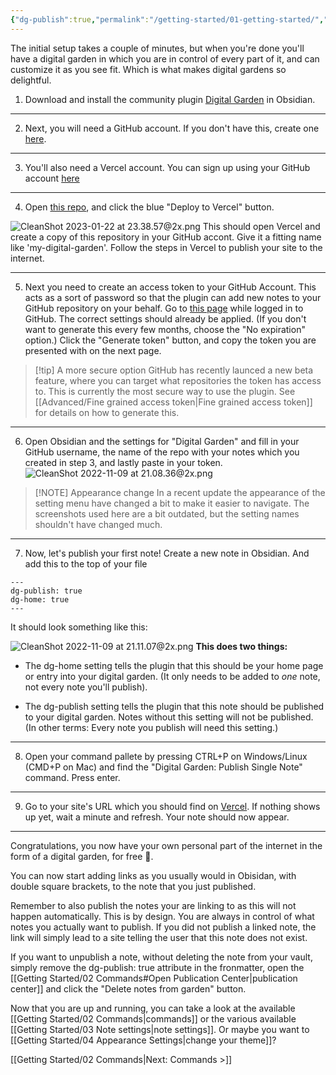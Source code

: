 ```yaml
---
{"dg-publish":true,"permalink":"/getting-started/01-getting-started/","created":"2022-11-09T21:00:34.961+01:00","updated":"2023-04-25T18:31:03.734+02:00"}
---
```


The initial setup takes a couple of minutes, but when you're done you'll have a digital garden in which you are in control of every part of it, and can customize it as you see fit. Which is what makes digital gardens so delightful.

1. Download and install the community plugin [Digital Garden](obsidian://show-plugin?id=digitalgarden) in Obsidian.

--- 

2. Next, you will need a GitHub account. If you don't have this, create one [here](https://github.com/signup).

---

3. You'll also need a Vercel account. You can sign up using your GitHub account [here](https://vercel.com/signup)

---

4. Open [this repo](https://github.com/oleeskild/digitalgarden), and click the blue "Deploy to Vercel" button. 

![CleanShot 2023-01-22 at 23.38.57@2x.png](/img/user/img/CleanShot%202023-01-22%20at%2023.38.57@2x.png)
   This should open Vercel and create a copy of this repository in your GitHub accont. Give it a fitting name like 'my-digital-garden'. Follow the steps in Vercel to publish your site to the internet.
 
   --- 
   
5. Next you need to create an access token to your GitHub Account. This acts as a sort of password so that the plugin can add new notes to your GitHub repository on your behalf. Go to [this page](https://github.com/settings/tokens/new?scopes=repo) while logged in to GitHub. The correct settings should already be applied. (If you don't want to generate this every few months, choose the "No expiration" option.) Click the "Generate token" button, and copy the token you are presented with on the next page. 

> [!tip] A more secure option
> GitHub has recently launced a new beta feature, where you can target what repositories the token has access to. This is currently the most secure way to use the plugin. See [[Advanced/Fine grained access token\|Fine grained access token]] for details on how to generate this.


---

6. Open Obsidian and the settings for "Digital Garden" and fill in your GitHub username, the name of the repo with your notes which you created in step 3, and lastly paste in your token. 
   ![CleanShot 2022-11-09 at 21.08.36@2x.png](/img/user/img/CleanShot%202022-11-09%20at%2021.08.36@2x.png)

   
> [!NOTE] Appearance change
> In a recent update the appearance of the setting menu have changed a bit to make it easier to navigate. The screenshots used here are a bit outdated, but the setting names shouldn't have changed much.

   ---
   
7. Now, let's publish your first note! Create a new note in Obsidian. And add this to the top of your file

```
---
dg-publish: true
dg-home: true
---
```

It should look something like this:

![CleanShot 2022-11-09 at 21.11.07@2x.png](/img/user/img/CleanShot%202022-11-09%20at%2021.11.07@2x.png)
**This does two things:**

* The dg-home setting tells the plugin that this should be your home page or entry into your digital garden. (It only needs to be added to _one_ note, not every note you'll publish).

* The dg-publish setting tells the plugin that this note should be published to your digital garden. Notes without this setting will not be published. (In other terms: Every note you publish will need this setting.)

--- 

8. Open your command pallete by pressing CTRL+P on Windows/Linux (CMD+P on Mac) and find the "Digital Garden: Publish Single Note" command. Press enter.

---

9. Go to your site's URL which you should find on [Vercel](https://vercel.com/dashboard). If nothing shows up yet, wait a minute and refresh. Your note should now appear.

---

Congratulations, you now have your own personal part of the internet in the form of a digital garden, for free 🎉.

You can now start adding links as you usually would in Obisidan, with double square brackets, to the note that you just published. 

Remember to also publish the notes your are linking to as this will not happen automatically. This is by design. You are always in control of what notes you actually want to publish. If you did not publish a linked note, the link will simply lead to a site telling the user that this note does not exist. 

If you want to unpublish a note, without deleting the note from your vault, simply remove the dg-publish: true attribute in the fronmatter, open the [[Getting Started/02 Commands#Open Publication Center\|publication center]] and click the "Delete notes from garden" button. 

Now that you are up and running, you can take a look at the available [[Getting Started/02 Commands\|commands]] or the various available [[Getting Started/03 Note settings\|note settings]]. Or maybe you want to [[Getting Started/04 Appearance Settings\|change your theme]]?

[[Getting Started/02 Commands\|Next: Commands >]]